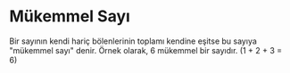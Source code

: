 # Mükemmel Sayı
Bir sayının kendi hariç bölenlerinin toplamı kendine eşitse bu sayıya "mükemmel sayı" denir. Örnek olarak, 6 mükemmel bir sayıdır. (1 + 2 + 3 = 6)
